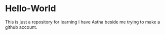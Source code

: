 # Hello-World
This is just a repository for learning
I have Astha beside me trying to make a github account.
